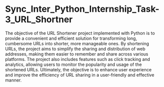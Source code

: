 # Sync_Inter_Python_Internship_Task-3_URL_Shortner
The objective of the URL Shortener project implemented with Python is to provide a convenient and efficient solution for transforming long, cumbersome URLs into shorter, more manageable ones. By shortening URLs, the project aims to simplify the sharing and distribution of web addresses, making them easier to remember and share across various platforms. The project also includes features such as click tracking and analytics, allowing users to monitor the popularity and usage of the shortened URLs. Ultimately, the objective is to enhance user experience and improve the efficiency of URL sharing in a user-friendly and effective manner.
